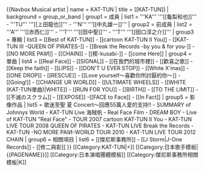 {{Navbox Musical artist
| name  = KAT-TUN
| title = [[KAT-TUN]]
| background = group_or_band
| group1 = 成員
| list1 = '''KA''' '''[[龜梨和也]]'''  - '''TU''' '''[[上田龍也]]''' - '''N''' '''[[中丸雄一]]'''
| group2 =  前成員
| list2 = '''A''' '''[[赤西仁]]''' - '''T''' '''[[田中聖]]''' - '''T''' '''[[田口淳之介]]'''
| group3 = 專輯
| list3 = [[Best of KAT-TUN]] - [[cartoon KAT-TUN II You]] - [[KAT-TUN III -QUEEN OF PIRATES-]] - [[Break the Records -by you & for you-]] - [[NO MORE PAIИ]] - [[CHAIN]] - [[楔-kusabi-]] - [[come Here]]
| group4 = 單曲
| list4 = [[Real Face]] - [[SIGNAL]] - [[在我們的城市裡]] - [[歡喜之歌]] - [[Keep the faith]] - [[LIPS]] - [[DON'T U EVER STOP]] - [[White X'mas]] - [[ONE DROP]] - [[RESCUE]] - [[Love yourself～喜歡你所討厭的你～]] - [[Going!]] - [[CHANGE UR WORLD]] - [[ULTIMATE WHEELS]] - [[WHITE (KAT-TUN單曲)|WHITE]] - [[RUN FOR YOU]] - [[BIRTH]] - [[TO THE LIMIT]] - [[不滅のスクラム]] - [[EXPOSE]] -[[FACE to Face]] - [[In Fact]]
| group5 = 影像作品
| list5 = 歌迷至聖 夏 Concert～回應55萬人愛的支持!! - SUMMARY of Johnnys World - KAT-TUN Live 海賊帆 - Real Face Film - DREAM BOY - Live of KAT-TUN "Real Face" - TOUR 2007 cartoon KAT-TUN II You - KAT-TUN LIVE TOUR 2008 QUEEN OF PIRATES - KAT-TUN LIVE Break the Records - KAT-TUN -NO MORE PAIИ-WORLD TOUR 2010 - KAT-TUN LIVE TOUR 2012 CHAIN
| group6 = 相關項目
| list6 = [[傑尼斯事務所]] - [[J Storm|J-One Records]] - [[修二與彰]]
}}<noinclude>
[[Category:KAT-TUN|+]]
[[Category:日本歌手模板|{{PAGENAME}}]]
[[Category:日本演唱團體模板]]
[[Category:傑尼斯事務所相關模板|K]]
</noinclude>
